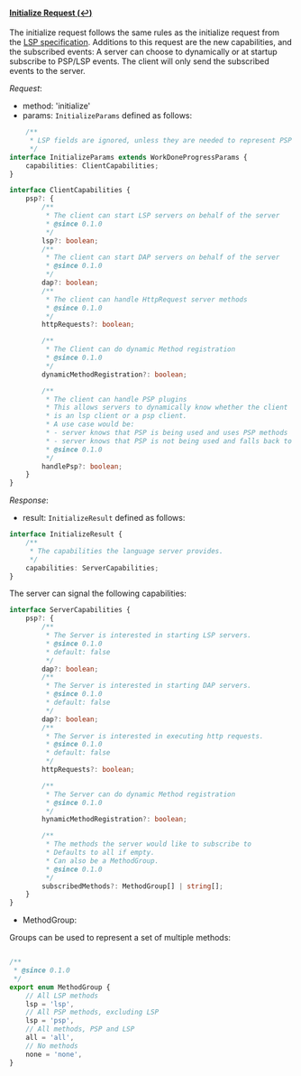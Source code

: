 #### <a href="#initialize" name="initialize" class="anchor">Initialize Request (:leftwards_arrow_with_hook:)</a>

The initialize request follows the same rules as the initialize request from the [LSP specification](https://microsoft.github.io/language-server-protocol/specifications/lsp/3.17/specification/#initialize). Additions to this request are the new capabilities, and the subscribed events: A server can choose to dynamically or at startup subscribe to PSP/LSP events. The client will only send the subscribed events to the server.

_Request_:

* method: 'initialize'
* params: `InitializeParams` defined as follows:

<div class="anchorHolder"><a href="#initializeParams" name="initializeParams" class="linkableAnchor"></a></div>

```typescript
    /**
     * LSP fields are ignored, unless they are needed to represent PSP fields.
     */
interface InitializeParams extends WorkDoneProgressParams {
    capabilities: ClientCapabilities;
}
```

<div class="anchorHolder"><a href="#clientCapabilities" name="clientCapabilities" class="linkableAnchor"></a></div>

```typescript
interface ClientCapabilities {
    psp?: {
        /**
         * The client can start LSP servers on behalf of the server
         * @since 0.1.0
         */
        lsp?: boolean;
        /**
         * The client can start DAP servers on behalf of the server
         * @since 0.1.0
         */
        dap?: boolean;
        /**
         * The client can handle HttpRequest server methods
         * @since 0.1.0
         */
        httpRequests?: boolean;

        /**
         * The Client can do dynamic Method registration
         * @since 0.1.0
         */
        dynamicMethodRegistration?: boolean;

        /**
         * The client can handle PSP plugins
         * This allows servers to dynamically know whether the client
         * is an lsp client or a psp client.
         * A use case would be:
         * - server knows that PSP is being used and uses PSP methods
         * - server knows that PSP is not being used and falls back to LSP methods only
         * @since 0.1.0
         */
        handlePsp?: boolean;
    }
}
```

_Response_:

* result: `InitializeResult` defined as follows:

<div class="anchorHolder"><a href="#initializeResult" name="initializeResult" class="linkableAnchor"></a></div>

```typescript
interface InitializeResult {
    /**
     * The capabilities the language server provides.
     */
    capabilities: ServerCapabilities;
}
```

The server can signal the following capabilities:

<div class="anchorHolder"><a href="#serverCapabilities" name="serverCapabilities" class="linkableAnchor"></a></div>

```typescript
interface ServerCapabilities {
    psp?: {
        /**
         * The Server is interested in starting LSP servers.
         * @since 0.1.0
         * default: false
         */
        dap?: boolean;
        /**
         * The Server is interested in starting DAP servers.
         * @since 0.1.0
         * default: false
         */
        dap?: boolean;
        /**
         * The Server is interested in executing http requests.
         * @since 0.1.0
         * default: false
         */
        httpRequests?: boolean;

        /**
         * The Server can do dynamic Method registration
         * @since 0.1.0
         */
        hynamicMethodRegistration?: boolean;

        /**
         * The methods the server would like to subscribe to
         * Defaults to all if empty.
         * Can also be a MethodGroup.
         * @since 0.1.0
         */
        subscribedMethods?: MethodGroup[] | string[];
    }
}
```

* MethodGroup:

<div class="anchorHolder"><a href="#methodGroup" name="methodGroup" class="linkableAnchor"></a></div>

Groups can be used to represent a set of multiple methods:

```typescript

/**
 * @since 0.1.0
 */
export enum MethodGroup {
    // All LSP methods
    lsp = 'lsp',
    // All PSP methods, excluding LSP
    lsp = 'psp',
    // All methods, PSP and LSP
    all = 'all',
    // No methods
    none = 'none',
}
```
